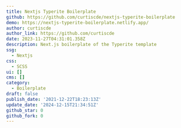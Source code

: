 ```yaml
---
title: Nextjs Typerite Boilerplate
github: https://github.com/curtiscde/nextjs-typerite-boilerplate
demo: https://nextjs-typerite-boilerplate.netlify.app/
author: curtiscde
author_link: https://github.com/curtiscde
date: 2023-11-27T04:31:01.358Z
description: Next.js boilerplate of the Typerite template
ssg:
  - Nextjs
css:
  - SCSS
ui: []
cms: []
category:
  - Boilerplate
draft: false
publish_date: '2021-12-22T18:23:13Z'
update_date: '2024-12-15T21:34:51Z'
github_star: 0
github_fork: 0
---
```

